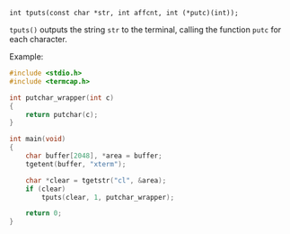 `int tputs(const char *str, int affcnt, int (*putc)(int));`

`tputs()` outputs the string `str` to the terminal, calling the function `putc` for each character.

Example:
```c
#include <stdio.h>
#include <termcap.h>

int putchar_wrapper(int c)
{
    return putchar(c);
}

int main(void)
{
    char buffer[2048], *area = buffer;
    tgetent(buffer, "xterm");

    char *clear = tgetstr("cl", &area);
    if (clear)
        tputs(clear, 1, putchar_wrapper);

    return 0;
}
```